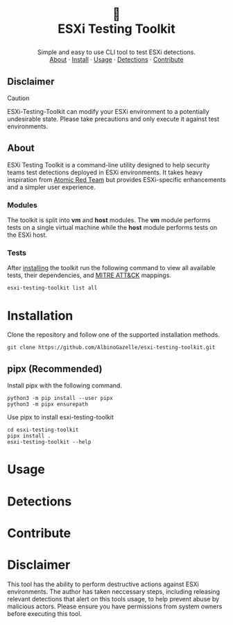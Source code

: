 <h1>
<p align="center">
<span style='markdown-body: 3em;'>&#129520;</span>
<br>ESXi Testing Toolkit
</h1>
  <p align="center">
    Simple and easy to use CLI tool to test ESXi detections.
    <br />
    <a href="#about">About</a>
    ·
    <a href="#installation">Install</a>
    ·
    <a href="#usage">Usage</a>
    ·
    <a href="#detections">Detections</a>
    ·
    <a href="#contribute">Contribute</a>
  </p>
</p>

## Disclaimer

>[!CAUTION]  
>ESXi-Testing-Toolkit can modify your ESXi environment to a potentially undesirable state. Please take precautions and only execute it against test environments.

## About

ESXi Testing Toolkit is a command-line utility designed to help security teams test detections deployed in ESXi environments. It takes heavy inspiration from [Atomic Red Team](https://github.com/redcanaryco/atomic-red-team) but provides ESXi-specific enhancements and a simpler user experience.

<gif of toolkit running delete snapshots>

### Modules

The toolkit is split into **vm** and **host** modules. The **vm** module performs tests on a single virtual machine while the **host** module performs tests on the ESXi host.

### Tests

After [installing](#installation) the toolkit run the following command to view all available tests, their dependencies, and [MITRE ATT&CK](https://attack.mitre.org/) mappings.

```
esxi-testing-toolkit list all
```

# Installation
Clone the repository and follow one of the supported installation methods.
```
git clone https://github.com/AlbinoGazelle/esxi-testing-toolkit.git
```
## pipx (Recommended)

Install pipx with the following command.
```
python3 -m pip install --user pipx
python3 -m pipx ensurepath
```

Use pipx to install esxi-testing-toolkit
```
cd esxi-testing-toolkit
pipx install .
esxi-testing-toolkit --help
```
# Usage

# Detections
<link to medium blogpost about ESXi detection engineering>
<link to detections/ folder>

# Contribute

# Disclaimer
This tool has the ability to perform destructive actions against ESXi environments. The author has taken neccessary steps, including releasing relevant detections that alert on this tools usage, to help prevent abuse by malicious actors. Please ensure you have permissions from system owners before executing this tool. 